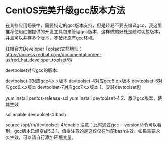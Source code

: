 # CentOS完美升级gcc版本方法

在某些应用场景中，需要特定的gcc版本支持，但是轻易不要去编译gcc，我这里推荐使用红帽提供的开发工具包来管理gcc版本，这样做的好处是随时切换版本，并且可以并存多个版本，不破坏原有gcc环境。

红帽官方Developer Toolset文档地址：https://access.redhat.com/documentation/en-us/red_hat_developer_toolset/8/

devtoolset对应gcc的版本:

devtoolset-3对应gcc4.x.x版本 devtoolset-4对应gcc5.x.x版本 devtoolset-6对应gcc6.x.x版本 devtoolset-7对应gcc7.x.x版本 1、安装devtoolset包

yum install centos-release-scl yum install devtoolset-4 2、激活gcc版本，使其生效

scl enable devtoolset-4 bash

source /opt/rh/devtoolset-4/enable 注意：此时通过gcc --version命令可以看到，gcc版本已经变成5.3.1，值得注意的是这仅仅在当前bash生效，如果需要永久生效，可以请自行添加环境变量。